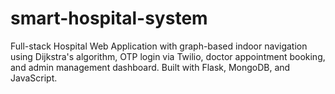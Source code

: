 # smart-hospital-system
Full-stack Hospital Web Application with graph-based indoor navigation using Dijkstra's algorithm, OTP login via Twilio, doctor appointment booking, and admin management dashboard. Built with Flask, MongoDB, and JavaScript.
